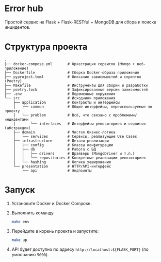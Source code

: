 # Error hub

Простой сервис на Flask + Flask-RESTful + MongoDB для сбора и поиска инцидентов.

# Структура проекта

```
.
├── docker-compose.yml       # Оркестрация сервисов (Mongo + веб-приложение)
├── Dockerfile               # Сборка Docker-образа приложения
├── pyproject.toml           # Описание зависимостей и скриптов (Poetry)
├── Makefile                 # Инструменты для сборки и разработки
├── poetry.lock              # Зафиксированные версии зависимостей
├── .env                     # Переменные окружения
└── src                      # Исходники приложения
    ├── application          # Контракты и интерфейсы
    │   ├── common           # Общие интерфейсы, переиспользуемые по проекту
    │   └── problem          # Всё, что связано с проблемами/инцидентами
    │       └── interfaces   # Интерфейсы репозиториев и сервисов (абстракции)
    ├── domain               # Чистая бизнес-логика
    │   └── services         # Сервисы, реализующие Use Cases
    ├── infrastructure       # Детали реализации
    │   ├── config           # Классы конфигурации
    │   ├── db               # Работа с БД
    │   │   ├── drivers      # Драйверы (MongoDriver и т.п.)
    │   │   └── repositories # Конкретные реализации репозиториев
    │   └── hashing          # Логика хеширования
    └── presentation         # HTTP/API-интерфейс
        └── api              # Эндпоинты
```

# Запуск

1. Установите Docker и Docker Compose.

2. Выполнить команду

   ```bash
   make env
   ```

3. Перейдите в корень проекта и запустите:

   ```bash
   make up
   ```

4. API будет доступно по адресу `http://localhost:${FLASK_PORT}` (по умолчанию `5000`).
